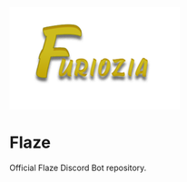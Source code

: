 ![Flaze](blob/main/Furiozia_Banner_SANS_FOND_75%.png)
# Flaze
Official Flaze Discord Bot repository.


